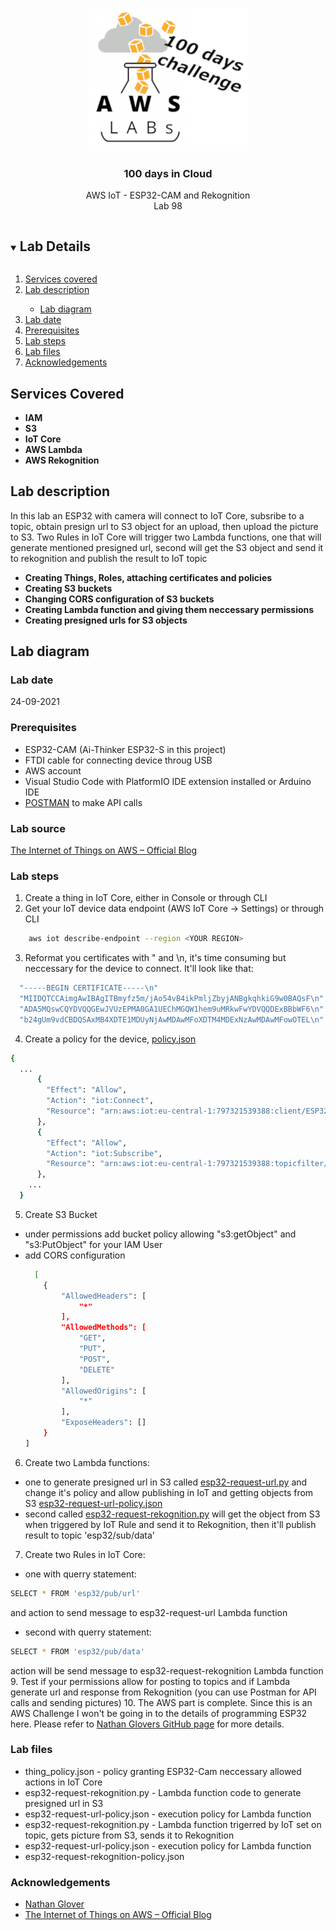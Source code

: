 <br />
<p align="center">
  <a href="https://github.com/CloudedThings/100-Days-in-Cloud">
    <img src="/images/aws-labs-logo.png" alt="Logo" width="260" height="228">
  </a>

  <h3 align="center">100 days in Cloud</h3>

  <p align="center">
    AWS IoT - ESP32-CAM and Rekognition 
    <br />
    Lab 98
    <br />
  </p>
</p>

<details open="open">
  <summary><h2 style="display: inline-block">Lab Details</h2></summary>
  <ol>
    <li><a href="#services-covered">Services covered</a>
    <li><a href="#lab-description">Lab description</a></li>
      <ul>
        <li><a href="#lab-diagram">Lab diagram</a></li>
      </ul>
    </li>
    <li><a href="#lab-date">Lab date</a></li>
    <li><a href="#prerequisites">Prerequisites</a></li>    
    <li><a href="#lab-steps">Lab steps</a></li>
    <li><a href="#lab-files">Lab files</a></li>
    <li><a href="#acknowledgements">Acknowledgements</a></li>
  </ol>
</details>

## Services Covered
* **IAM**
* **S3**
* **IoT Core**
* **AWS Lambda**
* **AWS Rekognition**

## Lab description
In this lab an ESP32 with camera will connect to IoT Core, subsribe to a topic, obtain presign url to S3 object for an upload, then upload the picture to S3. Two Rules in IoT Core will trigger two Lambda functions, one that will generate mentioned presigned url, second will get the S3 object and send it to rekognition and publish the result to IoT topic
* **Creating Things, Roles, attaching certificates and policies**
* **Creating S3 buckets**
* **Changing CORS configuration of S3 buckets**
* **Creating Lambda function and giving them neccessary permissions**
* **Creating presigned urls for S3 objects**

## Lab diagram


### Lab date
24-09-2021

### Prerequisites
* ESP32-CAM (Ai-Thinker ESP32-S in this project)
* FTDI cable for connecting device throug USB
* AWS account
* Visual Studio Code with PlatformIO IDE extension installed or Arduino IDE 
* [POSTMAN](https://www.postman.com/downloads/) to make API calls

### Lab source
[The Internet of Things on AWS – Official Blog](https://aws.amazon.com/blogs/iot/creating-object-recognition-with-espressif-esp32/)

### Lab steps
1. Create a thing in IoT Core, either in Console or through CLI
2. Get your IoT device data endpoint (AWS IoT Core -> Settings) or through CLI
```sh
    aws iot describe-endpoint --region <YOUR REGION>
```
3. Reformat you certificates with " and \n, it's time consuming but neccessary for the device to connect. It'll look like that:
```sh
  "-----BEGIN CERTIFICATE-----\n"
  "MIIDQTCCAimgAwIBAgITBmyfz5m/jAo54vB4ikPmljZbyjANBgkqhkiG9w0BAQsF\n"
  "ADA5MQswCQYDVQQGEwJVUzEPMA0GA1UEChMGQW1hem9uMRkwFwYDVQQDExBBbWF6\n"
  "b24gUm9vdCBDQSAxMB4XDTE1MDUyNjAwMDAwMFoXDTM4MDExNzAwMDAwMFowOTEL\n"
```
4. Create a policy for the device, [policy.json]()
```sh
{
  ...
      {
        "Effect": "Allow",
        "Action": "iot:Connect",
        "Resource": "arn:aws:iot:eu-central-1:797321539388:client/ESP32-cam"
      },
      {
        "Effect": "Allow",
        "Action": "iot:Subscribe",
        "Resource": "arn:aws:iot:eu-central-1:797321539388:topicfilter/esp32/sub/data"
      },
    ...
  }
```
5. Create S3 Bucket 
  * under permissions add bucket policy allowing "s3:getObject" and "s3:PutObject" for your IAM User
  * add CORS configuration 
      ```sh
        [
          {
              "AllowedHeaders": [
                  "*"
              ],
              "AllowedMethods": [
                  "GET",
                  "PUT",
                  "POST",
                  "DELETE"
              ],
              "AllowedOrigins": [
                  "*"
              ],
              "ExposeHeaders": []
          }
      ]
      ```
6. Create two Lambda functions:
  * one to generate presigned url in S3 called [esp32-request-url.py]() and change it's policy and allow publishing in IoT and getting objects from S3 [esp32-request-url-policy.json]()
  * second called [esp32-request-rekognition.py]() will get the object from S3 when triggered by IoT Rule and send it to Rekognition, then it'll publish result to topic 'esp32/sub/data'
7. Create two Rules in IoT Core:
  * one with querry statement: 
  ```sh
  SELECT * FROM 'esp32/pub/url'
  ```
  and action to send message to esp32-request-url Lambda function
  * second with querry statement:
  ```sh
  SELECT * FROM 'esp32/pub/data'
  ```
  action will be send message to esp32-request-rekognition Lambda function
9. Test if your permissions allow for posting to topics and if Lambda generate url and response from Rekognition (you can use Postman for API calls and sending pictures)
10. The AWS part is complete. Since this is an AWS Challenge I won't be going in to the details of programming ESP32 here. Please refer to [Nathan Glovers GitHub page](https://github.com/t04glovern/aws-esp32-cam) for more details.

### Lab files
* thing_policy.json - policy granting ESP32-Cam neccessary allowed actions in IoT Core
* esp32-request-rekognition.py - Lambda function code to generate presigned url in S3
* esp32-request-url-policy.json - execution policy for Lambda function
* esp32-request-rekognition.py - Lambda function trigerred by IoT set on topic, gets picture from S3, sends it to Rekognition
* esp32-request-url-policy.json - execution policy for Lambda function
* esp32-request-rekognition-policy.json

### Acknowledgements
* [Nathan Glover](https://github.com/t04glovern/aws-esp32-cam)
* [The Internet of Things on AWS – Official Blog](https://aws.amazon.com/blogs/iot/creating-object-recognition-with-espressif-esp32/)
